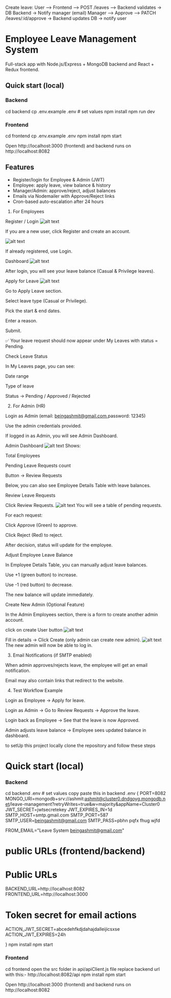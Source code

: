 Create leave:
User --> Frontend --> POST /leaves --> Backend validates -> DB
                                Backend -> Notify manager (email)
Manager --> Approve --> PATCH /leaves/:id/approve -> Backend updates DB -> notify user







# Employee Leave Management System

Full-stack app with Node.js/Express + MongoDB backend and React + Redux frontend.

## Quick start (local)

### Backend
cd backend
cp .env.example .env   # set values
npm install
npm run dev

### Frontend
cd frontend
cp .env.example .env
npm install
npm start

Open http://localhost:3000 (frontend) and backend runs on http://localhost:8082

## Features
- Register/login for Employee & Admin (JWT)
- Employee: apply leave, view balance & history
- Manager/Admin: approve/reject, adjust balances
- Emails via Nodemailer with Approve/Reject links
- Cron-based auto-escalation after 24 hours

1. For Employees

Register / Login
![alt text](image-9.png)

If you are a new user, click Register and create an account.

![alt text](image-10.png)

If already registered, use Login.

Dashboard
![alt text](image-11.png)

After login, you will see your leave balance (Casual & Privilege leaves).

Apply for Leave
![alt text](image-12.png)

Go to Apply Leave section.

Select leave type (Casual or Privilege).

Pick the start & end dates.

Enter a reason.

Submit.

✅ Your leave request should now appear under My Leaves with status = Pending.

Check Leave Status

In My Leaves page, you can see:

Date range

Type of leave

Status → Pending / Approved / Rejected

2. For Admin (HR)

Login as Admin (email: beingashmit@gmail.com,password: 12345)

Use the admin credentials provided.

If logged in as Admin, you will see Admin Dashboard.

Admin Dashboard
![alt text](image-13.png)
Shows:

Total Employees

Pending Leave Requests count

Button → Review Requests

Below, you can also see Employee Details Table with leave balances.

Review Leave Requests

Click Review Requests.
![alt text](image-14.png)
You will see a table of pending requests.

For each request:

 Click Approve (Green) to approve.

Click Reject (Red) to reject.

After decision, status will update for the employee.

Adjust Employee Leave Balance

In Employee Details Table, you can manually adjust leave balances.

Use +1 (green button) to increase.

Use -1 (red button) to decrease.

The new balance will update immediately.

Create New Admin (Optional Feature)

In the Admin Employees section, there is a form to create another admin account.

click on create User button
![alt text](image-15.png)

Fill in details → Click Create (only admin can create new admin).
![alt text](image-16.png)
The new admin will now be able to log in.

3. Email Notifications (if SMTP enabled)

When admin approves/rejects leave, the employee will get an email notification.

Email may also contain links that redirect to the website.

4. Test Workflow Example

Login as Employee → Apply for leave.

Login as Admin → Go to Review Requests → Approve the leave.

Login back as Employee → See that the leave is now Approved.

Admin adjusts leave balance → Employee sees updated balance in dashboard.




to setUp this project locally clone the repository and follow these steps

# Quick start (local)

### Backend
cd backend
 .env   # set values
 copy paste this in backend .env
 {
    PORT=8082
MONGO_URI=mongodb+srv://ashmit:ashmit@cluster0.dndgoyg.mongodb.net/leave-management?retryWrites=true&w=majority&appName=Cluster0
JWT_SECRET=jwtsecretekey
JWT_EXPIRES_IN=1d
SMTP_HOST=smtp.gmail.com
SMTP_PORT=587
SMTP_USER=beingashmit@gmail.com
SMTP_PASS=pbhn pqfx fhug wjfd

FROM_EMAIL="Leave System <beingashmit@gmail.com>"
# public URLs (frontend/backend)
# Public URLs
BACKEND_URL=http://localhost:8082    
FRONTEND_URL=http://localhost:3000

# Token secret for email actions
ACTION_JWT_SECRET=abcedehfkdjdahajdalleijicsxse
ACTION_JWT_EXPIRES=24h


 }
npm install
npm start

### Frontend
cd frontend
open the src folder in api/apiClient.js file 
replace backend url with this:- http://localhost:8082/api
npm install
npm start

Open http://localhost:3000 (frontend) and backend runs on http://localhost:8082
